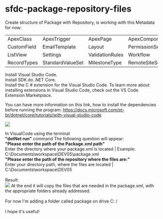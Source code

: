 # sfdc-package-repository-files

Create structure of Package with Repository, 
is working with this Metadata for now:

<table>
  <tr>
    <td>ApexClass</td>
    <td>ApexTrigger</td>
    <td>ApexPage</td>
    <td>ApexComponent</td>
    <td>CustomMetadata</td>
    <td>CustomObject</td>
  </tr>
  <tr>
    <td>CustomField</td>
    <td>EmailTemplate</td>
    <td>Layout</td>
    <td>PermissionSet</td>
    <td>Profile</td>
    <td>Flow</td>
  </tr>
  <tr>
    <td>ListView</td>
    <td>Settings</td>
    <td>ValidationRules</td>
    <td>Workflow</td>
    <td>WorkflowRules</td>
    <td>Weblink</td>
  </tr>
  <tr>
    <td>RecordTypes</td>
    <td>StandardValueSet</td>
    <td>MilestoneType</td>
    <td>RemoteSiteSetting</td>
    <td>FlowDefinition</td>
  </tr>
</table>

Install  Visual Studio Code.<br />
Install SDK do .NET Core.<br />
Install the C # extension for the Visual Studio Code. To learn more about installing extensions in Visual Studio Code, check out the VS Code Extension Marketplace.<br />

You can have more information on this link, how to install the dependencies before running the program:
https://docs.microsoft.com/pt-br/dotnet/core/tutorials/with-visual-studio-code<br />

<img src="https://github.com/brunoslribeiro/sfdc-package-repository-files/blob/master/assets/SFDC-PackageManifest.PNG">

In VisualCode using the terminal <br />
<strong>"dotNet run"</strong> command The following question will appear:<br />
<strong>"Please enter the path of the Package.xml path"</strong><br />
Enter the directory where your package.xml is located | Example: C:\Documents\workspace\DEV05\package.xml<br />
<strong>"Please enter the path of the repository where the files are:"</strong><br />
Enter your directory path, where the files are located | C:\Documents\workspace\DEV05<br />
<br />
Result:<br />
<img src="https://github.com/brunoslribeiro/sfdc-package-repository-files/blob/master/assets/Result.PNG">
At the end it will copy the files that are needed in the package.xml, with the appropriate folders already addressed.<br />
<br />
For now I'm adding a folder called package on drive C: / <br />
<br />
I hope it's useful!<br />
